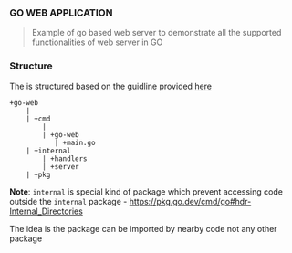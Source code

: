 ### GO WEB APPLICATION

> Example of go based web server to demonstrate all the 
> supported functionalities of web server in GO


### Structure

The is structured based on the guidline provided [here](https://go.dev/doc/modules/layout)

```text
+go-web
    |
    | +cmd
        |
        | +go-web
           | +main.go
    | +internal
        | +handlers
        | +server
    | +pkg     
```

**Note**: `internal` is special kind of package which prevent accessing code outside the `internal` package
    - https://pkg.go.dev/cmd/go#hdr-Internal_Directories

The idea is the package can be imported by nearby code not any other package